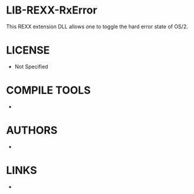 LIB-REXX-RxError
================

This REXX extension DLL allows one to toggle the hard error state of OS/2.

LICENSE
===============
* Not Specified

COMPILE TOOLS
===============
* 
 
AUTHORS
===============
* 

LINKS
===============
* 

